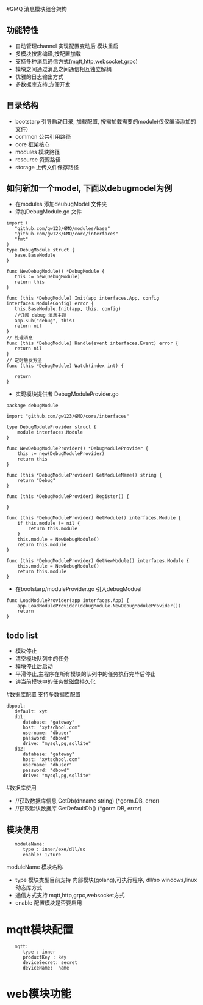 #GMQ 消息模块组合架构
##  功能特性
  - 自动管理channel 实现配置变动后 模块重启
  - 多模块按需编译,按配置加载
  - 支持多种消息通信方式(mqtt,http,websocket,grpc)
  - 模块之间通过消息之间通信相互独立解耦 
  - 优雅的日志输出方式
  - 多数据库支持,方便开发
  
## 目录结构
 - bootstarp 引导启动目录, 加载配置, 按需加载需要的module(仅仅编译添加的文件)
 - common 公共引用路径 
 - core 框架核心
 - modules 模块路径
 - resource 资源路径
 - storage 上传文件保存路径


## 如何新加一个model, 下面以debugmodel为例
 - 在modules 添加deubugModel 文件夹
 - 添加DebugModule.go 文件
 ```
import (
	"github.com/gw123/GMQ/modules/base"
	"github.com/gw123/GMQ/core/interfaces"
	"fmt"
)
type DebugModule struct {
	base.BaseModule
}

func NewDebugModule() *DebugModule {
	this := new(DebugModule)
	return this
}

func (this *DebugModule) Init(app interfaces.App, config interfaces.ModuleConfig) error {
	this.BaseModule.Init(app, this, config)
	//订阅 debug 消息主题
	app.Sub("debug", this)
	return nil
}
// 处理消息
func (this *DebugModule) Handle(event interfaces.Event) error {
	return nil
}
// 定时触发方法
func (this *DebugModule) Watch(index int) {

	return
}
```

- 实现模块提供者 DebugModuleProvider.go
```
package debugModule

import "github.com/gw123/GMQ/core/interfaces"

type DebugModuleProvider struct {
	module interfaces.Module
}

func NewDebugModuleProvider() *DebugModuleProvider {
	this := new(DebugModuleProvider)
	return this
}

func (this *DebugModuleProvider) GetModuleName() string {
	return "Debug"
}

func (this *DebugModuleProvider) Register() {

}

func (this *DebugModuleProvider) GetModule() interfaces.Module {
	if this.module != nil {
		return this.module
	}
	this.module = NewDebugModule()
	return this.module
}

func (this *DebugModuleProvider) GetNewModule() interfaces.Module {
	this.module = NewDebugModule()
	return this.module
}

```

- 在bootstarp/moduleProvider.go 引入debugModuel

```
func LoadModuleProvider(app interfaces.App) {
	app.LoadModuleProvider(debugModule.NewDebugModuleProvider())
	return
}
```

## todo list
- 模块停止
- 清空模块队列中的任务
- 模块停止后启动
- 平滑停止,主程序在所有模块的队列中的任务执行完毕后停止
- 讲当前模块中的任务做磁盘持久化


#数据库配置 支持多数据库配置
```
dbpool:
   default: xyt
   db1:
      database: "gateway"
      host: "xytschool.com"
      username: "dbuser"
      password: "dbpwd"
      drive: "mysql,pg,sqllite"
   db2:
      database: "gateway"
      host: "xytschool.com"
      username: "dbuser"
      password: "dbpwd"
      drive: "mysql,pg,sqllite"    
```

#数据库使用
  -  //获取数据库信息
	GetDb(dnname string) (*gorm.DB, error)
  -	//获取默认数据库
	GetDefaultDb() (*gorm.DB, error)
	
	

## 模块使用
```
   moduleName:
      type : inner/exe/dll/so
      enable: 1/ture
```
 moduleName 模块名称
 - type 模块类型目前支持 内部模块(golang),可执行程序, dll/so windows,linux动态库方式
 - 通信方式支持 mqtt,http,grpc,websocket方式
 - enable 配置模块是否要启用
 
# mqtt模块配置
```
   mqtt:
      type : inner
      productKey : key
      deviceSecret: secret
      deviceName:  name
```

# web模块功能
